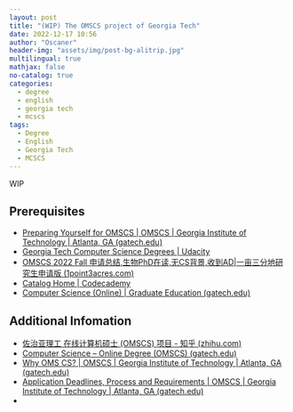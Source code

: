 ```yaml
---
layout: post
title: "(WIP) The OMSCS project of Georgia Tech"
date: 2022-12-17 10:56
author: "Oscaner"
header-img: "assets/img/post-bg-alitrip.jpg"
multilingual: true
mathjax: false
no-catalog: true
categories:
  - degree
  - english
  - georgia tech
  - mcscs
tags:
  - Degree
  - English
  - Georgia Tech
  - MCSCS
---
```


WIP

## Prerequisites

- [Preparing Yourself for OMSCS | OMSCS | Georgia Institute of Technology | Atlanta, GA (gatech.edu)](https://omscs.gatech.edu/preparing-yourself-omscs)
- [Georgia Tech Computer Science Degrees | Udacity](https://www.udacity.com/georgia-tech)
- [OMSCS 2022 Fall 申请总结,生物PhD在读,无CS背景,收到AD|一亩三分地研究生申请版 (1point3acres.com)](https://www.1point3acres.com/bbs/thread-892968-1-1.html)
- [Catalog Home | Codecademy](https://www.codecademy.com/catalog)
- [Computer Science (Online) | Graduate Education (gatech.edu)](https://grad.gatech.edu/degree-programs/computer-science-online)

## Additional Infomation

- [佐治亚理工 在线计算机硕士 (OMSCS) 项目 - 知乎 (zhihu.com)](https://zhuanlan.zhihu.com/p/342682754)
- [Computer Science – Online Degree (OMSCS) (gatech.edu)](https://www.gatech.edu/academics/degrees/masters/computer-science-online-degree-ms)
- [Why OMS CS? | OMSCS | Georgia Institute of Technology | Atlanta, GA (gatech.edu)](https://omscs.gatech.edu/explore-oms-cs)
- [Application Deadlines, Process and Requirements | OMSCS | Georgia Institute of Technology | Atlanta, GA (gatech.edu)](https://omscs.gatech.edu/program-info/application-deadlines-process-requirements)
-
